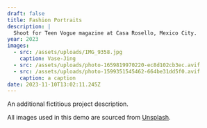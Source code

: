 ```yaml
---
draft: false
title: Fashion Portraits
description: |
  Shoot for Teen Vogue magazine at Casa Rosello, Mexico City.
year: 2023
images:
  - src: /assets/uploads/IMG_9358.jpg
    caption: Vase-Jing
  - src: /assets/uploads/photo-1659819970220-ec8d102cb3ec.avif
  - src: /assets/uploads/photo-1599351545462-664be31dd5f0.avif
    caption: a caption
date: 2023-11-10T13:02:11.245Z
---
```


An additional fictitious project description.

All images used in this demo are sourced from [Unsplash](https://unsplash.com/).
